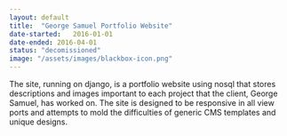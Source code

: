 ```yaml
---
layout: default
title:  "George Samuel Portfolio Website"
date-started:   2016-01-01
date-ended: 2016-04-01
status: "decomissioned"
image: "/assets/images/blackbox-icon.png"
---
```

The site, running on django, is a portfolio website using nosql that stores descriptions and images important to each project that the client, George Samuel, has worked on. The site is designed to be responsive in all view ports and attempts to mold the difficulties of generic CMS templates and unique designs. 


